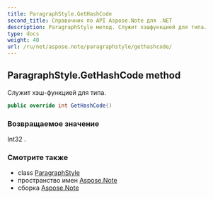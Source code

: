 ```yaml
---
title: ParagraphStyle.GetHashCode
second_title: Справочник по API Aspose.Note для .NET
description: ParagraphStyle метод. Служит хэшфункцией для типа.
type: docs
weight: 40
url: /ru/net/aspose.note/paragraphstyle/gethashcode/
---
```

## ParagraphStyle.GetHashCode method

Служит хэш-функцией для типа.

```csharp
public override int GetHashCode()
```

### Возвращаемое значение

Int32 .

### Смотрите также

* class [ParagraphStyle](../)
* пространство имен [Aspose.Note](../../paragraphstyle/)
* сборка [Aspose.Note](../../../)


